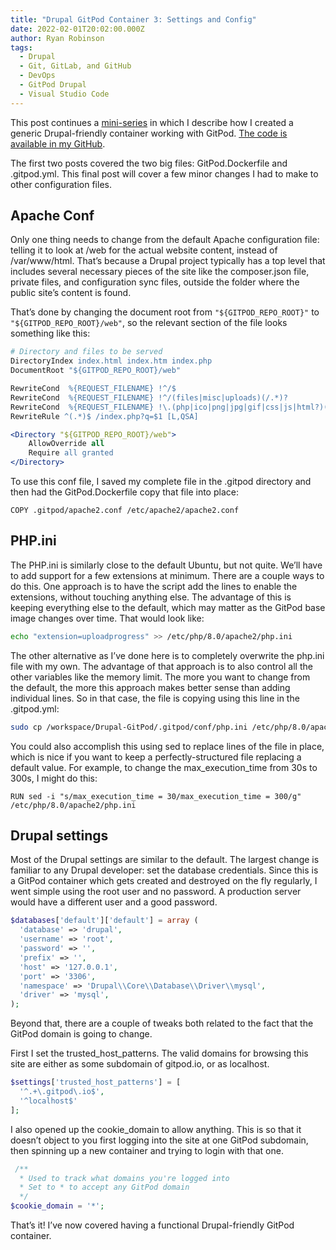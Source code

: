 ```yaml
---
title: "Drupal GitPod Container 3: Settings and Config"
date: 2022-02-01T20:02:00.000Z
author: Ryan Robinson
tags:
  - Drupal
  - Git, GitLab, and GitHub
  - DevOps
  - GitPod Drupal
  - Visual Studio Code
---
```


This post continues a [mini-series](/tags/gitpod-drupal/) in which I describe how I created a generic Drupal-friendly container working with GitPod. [The code is available in my GitHub](https://github.com/ryan-l-robinson/Drupal-GitPod).

The first two posts covered the two big files: GitPod.Dockerfile and .gitpod.yml. This final post will cover a few minor changes I had to make to other configuration files.

## Apache Conf

Only one thing needs to change from the default Apache configuration file: telling it to look at /web for the actual website content, instead of /var/www/html. That’s because a Drupal project typically has a top level that includes several necessary pieces of the site like the composer.json file, private files, and configuration sync files, outside the folder where the public site’s content is found.

That’s done by changing the document root from `"${GITPOD_REPO_ROOT}"` to `"${GITPOD_REPO_ROOT}/web"`, so the relevant section of the file looks something like this:

```apache
# Directory and files to be served
DirectoryIndex index.html index.htm index.php
DocumentRoot "${GITPOD_REPO_ROOT}/web"

RewriteCond  %{REQUEST_FILENAME} !^/$
RewriteCond  %{REQUEST_FILENAME} !^/(files|misc|uploads)(/.*)?
RewriteCond  %{REQUEST_FILENAME} !\.(php|ico|png|jpg|gif|css|js|html?)(\W.*)?
RewriteRule ^(.*)$ /index.php?q=$1 [L,QSA]

<Directory "${GITPOD_REPO_ROOT}/web">
    AllowOverride all
    Require all granted
</Directory>
```

To use this conf file, I saved my complete file in the .gitpod directory and then had the GitPod.Dockerfile copy that file into place:

```docker
COPY .gitpod/apache2.conf /etc/apache2/apache2.conf
```

## PHP.ini

The PHP.ini is similarly close to the default Ubuntu, but not quite. We’ll have to add support for a few extensions at minimum. There are a couple ways to do this. One approach is to have the script add the lines to enable the extensions, without touching anything else. The advantage of this is keeping everything else to the default, which may matter as the GitPod base image changes over time. That would look like:

```bash
echo "extension=uploadprogress" >> /etc/php/8.0/apache2/php.ini
```

The other alternative as I’ve done here is to completely overwrite the php.ini file with my own. The advantage of that approach is to also control all the other variables like the memory limit. The more you want to change from the default, the more this approach makes better sense than adding individual lines. So in that case, the file is copying using this line in the .gitpod.yml:

```bash
sudo cp /workspace/Drupal-GitPod/.gitpod/conf/php.ini /etc/php/8.0/apache2/php.ini
```

You could also accomplish this using sed to replace lines of the file in place, which is nice if you want to keep a perfectly-structured file replacing a default value. For example, to change the max\_execution\_time from 30s to 300s, I might do this:

```docker
RUN sed -i "s/max_execution_time = 30/max_execution_time = 300/g" /etc/php/8.0/apache2/php.ini
```

## Drupal settings

Most of the Drupal settings are similar to the default. The largest change is familiar to any Drupal developer: set the database credentials. Since this is a GitPod container which gets created and destroyed on the fly regularly, I went simple using the root user and no password. A production server would have a different user and a good password.

```php
$databases['default']['default'] = array (
  'database' => 'drupal',
  'username' => 'root',
  'password' => '',
  'prefix' => '',
  'host' => '127.0.0.1',
  'port' => '3306',
  'namespace' => 'Drupal\\Core\\Database\\Driver\\mysql',
  'driver' => 'mysql',
);
```

Beyond that, there are a couple of tweaks both related to the fact that the GitPod domain is going to change.

First I set the trusted\_host\_patterns. The valid domains for browsing this site are either as some subdomain of gitpod.io, or as localhost.

```php
$settings['trusted_host_patterns'] = [
  '^.+\.gitpod\.io$',
  '^localhost$'
];
```

I also opened up the cookie\_domain to allow anything. This is so that it doesn’t object to you first logging into the site at one GitPod subdomain, then spinning up a new container and trying to login with that one.

```php
 /**
  * Used to track what domains you're logged into
  * Set to * to accept any GitPod domain
  */
$cookie_domain = '*';
```

That’s it! I’ve now covered having a functional Drupal-friendly GitPod container.
